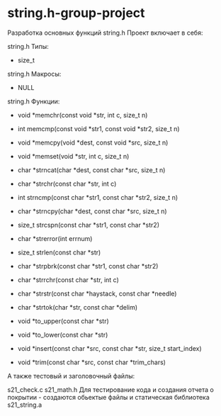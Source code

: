 # string.h-group-project

Разработка основных функций string.h Проект включает в себя:

string.h Типы: 
- size_t
  
string.h Макросы:
- NULL

string.h Функции:
- void *memchr(const void *str, int c, size_t n)
- int memcmp(const void *str1, const void *str2, size_t n)
- void *memcpy(void *dest, const void *src, size_t n)
- void *memset(void *str, int c, size_t n)
- char *strncat(char *dest, const char *src, size_t n)
- char *strchr(const char *str, int c)
- int strncmp(const char *str1, const char *str2, size_t n)
- char *strncpy(char *dest, const char *src, size_t n)
- size_t strcspn(const char *str1, const char *str2)
- char *strerror(int errnum)
- size_t strlen(const char *str)
- char *strpbrk(const char *str1, const char *str2)
- char *strrchr(const char *str, int c)
- char *strstr(const char *haystack, const char *needle)
- char *strtok(char *str, const char *delim)

- void *to_upper(const char *str)
- void *to_lower(const char *str)
- void *insert(const char *src, const char *str, size_t start_index)
- void *trim(const char *src, const char *trim_chars)
  
А также тестовый и заголовочный файлы:

s21_check.c
s21_math.h
Для тестирование кода и создания отчета о покрытии - создаются обьектые файлы и статическая библиотека s21_string.a
